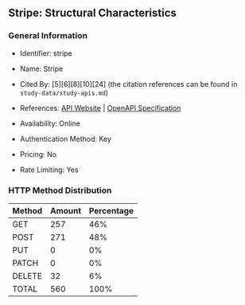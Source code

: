 ## Stripe: Structural Characteristics

### General Information

- Identifier: stripe

- Name: Stripe

- Cited By: [5][6][8][10][24] (the citation references can be found in `study-data/study-apis.md`)

- References: [API Website](https://docs.stripe.com/api) | [OpenAPI Specification](https://github.com/stripe/openapi)

- Availability: Online

- Authentication Method: Key

- Pricing: No

- Rate Limiting: Yes

### HTTP Method Distribution

| Method | Amount | Percentage |
|--------|--------|------------|
| GET | 257 | 46% |
| POST | 271 | 48% |
| PUT | 0 | 0% |
| PATCH | 0 | 0% |
| DELETE | 32 | 6% |
| TOTAL | 560 | 100% |
